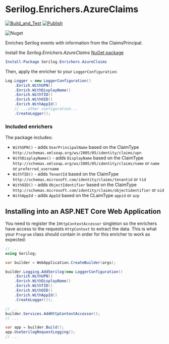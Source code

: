 # Serilog.Enrichers.AzureClaims

[![Build_and_Test](https://github.com/Intility/serilog-enrichers-azureclaims/actions/workflows/Build_and_Test.yml/badge.svg)](https://github.com/Intility/serilog-enrichers-azureclaims/actions/workflows/Build_and_Test.yml)
[![Publish](https://github.com/Intility/serilog-enrichers-azureclaims/actions/workflows/Publish.yml/badge.svg)](https://github.com/Intility/serilog-enrichers-azureclaims/actions/workflows/Publish.yml)

![Nuget](https://img.shields.io/nuget/dt/Serilog.Enrichers.AzureClaims)


Enriches Serilog events with information from the ClaimsPrincipal.

Install the _Serilog.Enrichers.AzureClaims_ [NuGet package](https://www.nuget.org/packages/Serilog.Enrichers.AzureClaims/)

```powershell
Install-Package Serilog.Enrichers.AzureClaims
```

Then, apply the enricher to your `LoggerConfiguration`:

```csharp
Log.Logger = new LoggerConfiguration()
    .Enrich.WithUPN()
    .Enrich.WithDisplayName()
    .Enrich.WithTID()
    .Enrich.WithOID()
    .Enrich.WithAppId()
    // ...other configuration...
    .CreateLogger();
```


### Included enrichers

The package includes:

 * `WithUPN()` - adds `UserPrincipalName` based on the ClaimType `http://schemas.xmlsoap.org/ws/2005/05/identity/claims/upn`
 * `WithDisplayName()` - adds `DisplayName` based on the ClaimType `http://schemas.xmlsoap.org/ws/2005/05/identity/claims/name` or `name` or `preferred_username`
 * `WithTID()` - adds `TenantId` based on the ClaimType `http://schemas.microsoft.com/identity/claims/tenantid` or `tid` 
 * `WithOID()` - adds `ObjectIdentifier` based on the ClaimType `http://schemas.microsoft.com/identity/claims/objectidentifier` or `oid`
 * `WithAppId` - adds `AppId` based on the CLaimType `appid` or `azp` 

## Installing into an ASP.NET Core Web Application
You need to register the `IHttpContextAccessor` singleton so the enrichers have access to the requests `HttpContext` to extract the data.
This is what your `Program` class should contain in order for this enricher to work as expected:

```cs
// ...
using Serilog;

var builder = WebApplication.CreateBuilder(args);

builder.Logging.AddSerilog(new LoggerConfiguration()
    .Enrich.WithUPN()
    .Enrich.WithDisplayName()
    .Enrich.WithTID()
    .Enrich.WithOID()
    .Enrich.WithAppId()
    .CreateLogger());

// ...
builder.Services.AddHttpContextAccessor();
// ...

var app = builder.Build();
app.UseSerilogRequestLogging();
// ...

```
